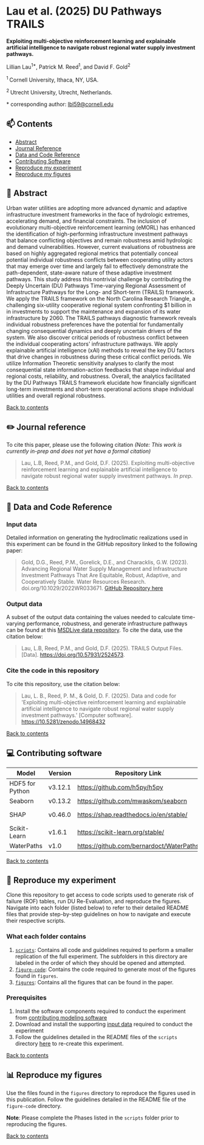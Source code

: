 # Lau et al. (2025) DU Pathways TRAILS

**Exploiting multi-objective reinforcement learning and explainable artificial intelligence to navigate robust regional water supply investment pathways.**

Lillian Lau<sup>1\*</sup>, Patrick M. Reed<sup>1</sup>,  and David F. Gold<sup>2</sup>

<sup>1 </sup>Cornell University, Ithaca, NY, USA.

<sup>2 </sup>Utrecht University, Utrecht, Netherlands.

\* corresponding author:  lbl59@cornell.edu

## :mailbox: Contents
- [Abstract](#memo-abstract)
- [Journal Reference](#pencil2-journal-reference)
- [Data and Code Reference](#1234-data-and-code-reference)
- [Contributing Software](#computer-contributing-software)
- [Reproduce my experiment](#file_folder-reproduce-my-experiment)
- [Reproduce my figures](#bar_chart-reproduce-my-figures)

## :memo: Abstract
Urban water utilities are adopting more advanced dynamic and adaptive infrastructure investment frameworks in the face of hydrologic extremes, accelerating demand, and financial constraints. The inclusion of evolutionary multi-objective reinforcement learning (eMORL) has enhanced the identification of high-performing infrastructure investment pathways that balance conflicting objectives and remain robustness amid hydrologic and demand vulnerabilities. However, current evaluations of robustness are based on highly aggregated regional metrics that potentially conceal potential individual robustness conflicts between cooperating utility actors that may emerge over time and largely fail to effectively demonstrate the path-dependent, state-aware nature of these adaptive investment pathways. This study address this nontrivial challenge by contributing the Deeply Uncertain (DU) Pathways Time-varying Regional Assessment of Infrastructure Pathways for the Long- and Short-term (TRAILS) framework. We apply the TRAILS framework on the North Carolina Research Triangle, a challenging six-utility cooperative regional system confronting \$1 billion in in investments to support the maintenance and expansion of its water infrastructure by 2060. The TRAILS pathways diagnostic framework reveals individual robustness preferences have the potential for fundamentally changing consequential dynamics and deeply uncertain drivers of the system. We also discover critical periods of robustness conflict between the individual cooperating actors' infrastructure pathways.  We apply explainable artificial intelligence (xAI) methods to reveal the key DU factors that drive changes in robustness during these critical conflict periods. We utilize Information Theoretic sensitivity analyses to clarify the most consequential state information-action feedbacks that shape individual and regional costs, reliability, and robustness. Overall, the analytics facilitated by the DU Pathways TRAILS framework elucidate how financially significant long-term investments and short-term operational actions shape individual utilities and overall regional robustness. 

[Back to contents](#mailbox-contents)

## :pencil2: Journal reference
To cite this paper, please use the following citation _(Note: This work is currently in-prep and does not yet have a formal citation)_

> Lau, L.B, Reed, P.M., and Gold, D.F. (2025). Exploiting multi-objective reinforcement learning and explainable artificial intelligence to navigate robust regional water supply investment pathways. _In prep_.

[Back to contents](#mailbox-contents)

## :1234: Data and Code Reference

### Input data
Detailed information on generating the hydroclimatic realizations used in this experiment can be found in the GitHub repository linked to the following paper:

> Gold, D.G., Reed, P.M., Gorelick, D.E., and Characklis, G.W. (2023). Advancing Regional Water Supply Management and Infrastructure Investment Pathways That Are Equitable, Robust, Adaptive, and Cooperatively Stable. Water Resources Research. doi.org/10.1029/2022WR033671. [GitHub Repository here](https://github.com/davidfgold/DUPathwaysERAS)

### Output data
A subset of the output data containing the values needed to calculate time-varying performance, robustness, and generate infrastructure pathways can be found at this [MSDLive data repository](10.57931/2524573). 
To cite the data, use the citation below:

> Lau, L.B, Reed, P.M., and Gold, D.F. (2025). TRAILS Output Files. [Data]. https://doi.org/10.57931/2524573.

### Cite the code in this repository
To cite this repository, use the citation below:

> Lau, L. B., Reed, P. M., & Gold, D. F. (2025). Data and code for 'Exploiting multi-objective reinforcement learning and explainable artificial intelligence to navigate robust regional water supply investment pathways.' [Computer software]. https://10.5281/zenodo.14968432

[Back to contents](#mailbox-contents)

## :computer: Contributing software
| Model | Version | Repository Link | DOI |
|-------|---------|-----------------|-----|
| HDF5 for Python | v3.12.1 | https://github.com/h5py/h5py | NA |
| Seaborn | v0.13.2 | https://github.com/mwaskom/seaborn | 10.21105/joss.03021 |
| SHAP | v0.46.0 | https://shap.readthedocs.io/en/stable/ | https://doi.org/10.1038/s42256-019-0138-9 |
| Scikit-Learn | v1.6.1 | https://scikit-learn.org/stable/ | https://doi.org/10.1038/s42256-019-0138-9 |
| WaterPaths | v1.0 | https://github.com/bernardoct/WaterPaths | 10.1016/j.envsoft.2020.104772 |

[Back to contents](#mailbox-contents)

## :file_folder: Reproduce my experiment
Clone this repository to get access to code scripts used to generate risk of failure (ROF) tables, run DU Re-Evaluation, and reproduce the figures. 
Navigate into each folder (listed below) to refer to their detailed README files that provide step-by-step guidelines on how to navigate and execute their respective scripts.

### What each folder contains 

1. [`scripts`](https://github.com/lbl59/TRAILS/tree/main/scripts): Contains all code and guidelines required to perform a smaller replication of the full experiment. The subfolders in this directory are labeled in the order of which they should be opened and attempted. 
2. [`figure-code`](https://github.com/lbl59/TRAILS/tree/main/figure-code): Contains the code required to generate most of the figures found in `figures`.
3. [`figures`](https://github.com/lbl59/TRAILS/tree/main/figures): Contains all the figures that can be found in the paper.

### Prerequisites
1. Install the software components required to conduct the experiment from [contributing modeling software](#contributing-modeling-software)
2. Download and install the supporting [input data](#input-data) required to conduct the experiment
3. Follow the guidelines detailed in the README files of the `scripts` directory [here](https://github.com/lbl59/TRAILS/tree/main/scripts) to re-create this experiment.

[Back to contents](#mailbox-contents)

## :bar_chart: Reproduce my figures
Use the files found in the `figures` directory to reproduce the figures used in this publication. Follow the guidelines detailed in the README file of the `figure-code` directory.

**Note**: Please complete the Phases listed in the `scripts` folder prior to reproducing the figures.

[Back to contents](#mailbox-contents)
